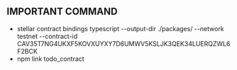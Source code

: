 ## IMPORTANT COMMAND
- stellar contract bindings typescript --output-dir ./packages/ --network testnet --contract-id CAV35T7NG4UKXF5KOVXUYXY7D6UMWV5KSLJK3QEK34LUERQZWL6F2BCK
- npm link todo_contract